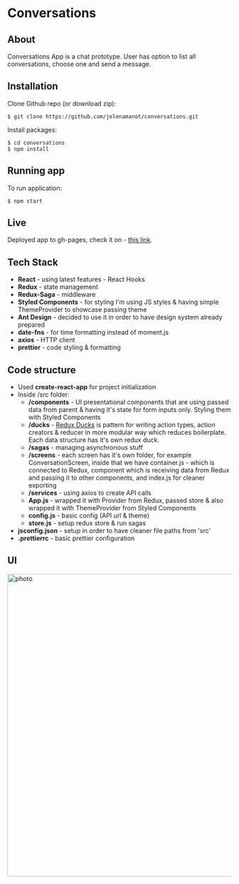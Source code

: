 # Conversations

## About

Conversations App is a chat prototype. User has option to list all
conversations, choose one and send a message.

## Installation

Clone Github repo (or download zip):

```
$ git clone https://github.com/jelenamanot/conversations.git
```

Install packages:

```
$ cd conversations
$ npm install
```

## Running app

To run application:

```
$ npm start
```

## Live

Deployed app to gh-pages, check it on -
[this link](https://jelenamanot.github.io/conversations).

## Tech Stack

- **React** - using latest features - React Hooks
- **Redux** - state management
- **Redux-Saga** - middleware
- **Styled Components** - for styling I'm using JS styles & having simple
  ThemeProvider to showcase passing theme
- **Ant Design** - decided to use it in order to have design system already
  prepared
- **date-fns** - for time formatting instead of moment.js
- **axios** - HTTP client
- **prettier** - code styling & formatting

## Code structure

- Used **create-react-app** for project initialization
- Inside /src folder:
  - **/components** - UI presentational components that are using passed data
    from parent & having it's state for form inputs only. Styling them with
    Styled Components
  - **/ducks** - [Redux Ducks](https://github.com/erikras/ducks-modular-redux)
    is pattern for writing action types, action creators & reducer in more
    modular way which reduces boilerplate. Each data structure has it's own
    redux duck.
  - **/sagas** - managing asynchronous stuff
  - **/screens** - each screen has it's own folder, for example
    ConversationScreen, inside that we have container.js - which is connected to
    Redux, component which is receiving data from Redux and passing it to other
    components, and index.js for cleaner exporting
  - **/services** - using axios to create API calls
  - **App.js** - wrapped it with Provider from Redux, passed store & also
    wrapped it with ThemeProvider from Styled Components
  - **config.js** - basic config (API url & theme)
  - **store.js** - setup redux store & run sagas
- **jsconfig.json** - setup in order to have cleaner file paths from 'src'
- **.prettierrc** - basic prettier configuration

## UI

<img width="680" alt="photo" src="https://user-images.githubusercontent.com/21371592/97776385-c116a400-1b67-11eb-82b9-d8f61f238459.png">
